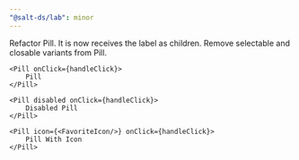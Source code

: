 ```yaml
---
"@salt-ds/lab": minor
---
```


Refactor Pill. It is now receives the label as children. Remove selectable and closable variants from Pill.

```tsx
<Pill onClick={handleClick}>
    Pill
</Pill>

<Pill disabled onClick={handleClick}>
    Disabled Pill
</Pill>

<Pill icon={<FavoriteIcon/>} onClick={handleClick}>
    Pill With Icon
</Pill>
```
